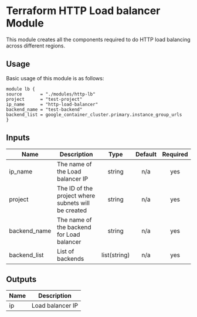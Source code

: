 # Terraform HTTP Load balancer Module

This module creates all the components required to do HTTP load balancing across different regions.

## Usage

Basic usage of this module is as follows:

```hcl
module lb {
source       = "./modules/http-lb"
project      = "test-project"
ip_name      = "http-load-balancer"
backend_name = "test-backend"
backend_list = google_container_cluster.primary.instance_group_urls
}
```


## Inputs

| Name | Description | Type | Default | Required |
|------|-------------|:----:|:-----:|:-----:|
| ip_name | The name of the Load balancer IP | string | n/a | yes |
| project | The ID of the project where subnets will be created | string | n/a | yes |
| backend_name | The name of the backend for Load balancer | string | n/a | yes |
| backend_list | List of backends | list(string) | n/a | yes |

## Outputs

| Name | Description |
|------|-------------|
| ip | Load balancer IP |
